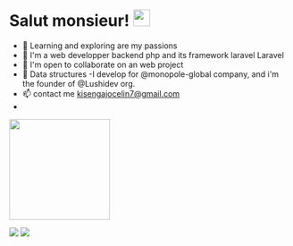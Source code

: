 # Salut monsieur! <img src="https://raw.githubusercontent.com/MartinHeinz/MartinHeinz/master/wave.gif" width="30px">
- 👀 Learning and exploring are my passions
- 🌱 I'm a web developper backend php and its framework laravel Laravel
- 💞️ I'm open to collaborate on an web project
- 🌱 Data structures
-I develop for @monopole-global company, and i'm the founder of
@Lushidev org.
- 📫 contact me kisengajocelin7@gmail.com
- 
<img height="180em" src="https://github-readme-stats.vercel.app/api?username=jocelinkisenga&show_icons=true&hide_border=true&&count_private=true&include_all_commits=true" /><!--<img align="center" src="https://github-readme-stats.vercel.app/api/top-langs/?username=jocelinkisenga&show_icons=true&hide_border=true" /> -->


 
![](https://img.shields.io/badge/<PHP>-<LARAVEL>-informational?style=flat&logo=<LOGO_NAME>&logoColor=white&color=2bbc8a)   ![](https://img.shields.io/badge/<PYTHON>-<DESKTOP>-informational?style=flat&logo=<LOGO_NAME>&logoColor=white&color=2bbc8a)
